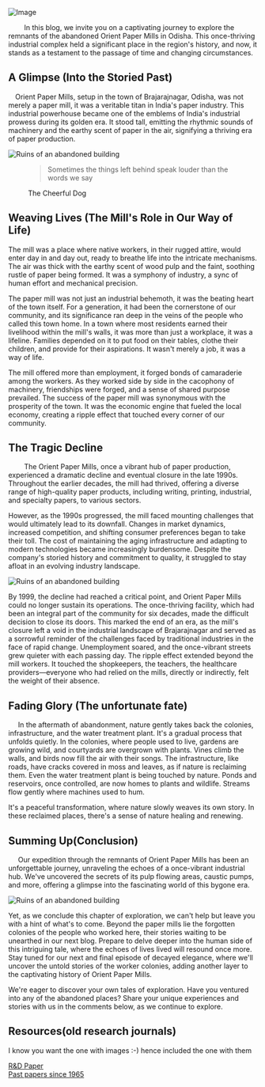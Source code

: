 ![Image](https://almondcove.in/content/blogs/2023/decayed-elegance-the-orient-paper-mills/assets/header.webp) 

   In this blog, we invite you on a captivating journey to explore the remnants of the abandoned Orient Paper Mills in Odisha. This once-thriving industrial complex held a significant place in the region's history, and now, it stands as a testament to the passage of time and changing circumstances.

A Glimpse (Into the Storied Past)
---------------------------------

 Orient Paper Mills, setup in the town of Brajarajnagar, Odisha, was not merely a paper mill, it was a veritable titan in India's paper industry. This industrial powerhouse became one of the emblems of India's industrial prowess during its golden era. It stood tall, emitting the rhythmic sounds of machinery and the earthy scent of paper in the air, signifying a thriving era of paper production.

![Ruins of an abandoned building](https://res.cloudinary.com/dkpmezpui/image/upload/c_scale,w_1024/v1708574955/almondcoveassets/blogs/2023/decayed-elegance-the-orient-paper-mills/glimpse_v3rhku.webp)

<div class="card border-0 bg-gray mb-3">
    <div class="card-body">
    <figure>
        <blockquote class="blockquote">
        <p>
            Sometimes the things left behind speak louder than the words we say
        </p>
        </blockquote>
        <figcaption class="blockquote-footer">
            The Cheerful Dog
        </figcaption>
    </figure>
    </div>
</div>

Weaving Lives (The Mill's Role in Our Way of Life)
--------------------------------------------------

The mill was a place where native workers, in their rugged attire, would enter day in and day out, ready to breathe life into the intricate mechanisms. The air was thick with the earthy scent of wood pulp and the faint, soothing rustle of paper being formed. It was a symphony of industry, a sync of human effort and mechanical precision.

The paper mill was not just an industrial behemoth, it was the beating heart of the town itself. For a generation, it had been the cornerstone of our community, and its significance ran deep in the veins of the people who called this town home. In a town where most residents earned their livelihood within the mill's walls, it was more than just a workplace, it was a lifeline. Families depended on it to put food on their tables, clothe their children, and provide for their aspirations. It wasn't merely a job, it was a way of life.

The mill offered more than employment, it forged bonds of camaraderie among the workers. As they worked side by side in the cacophony of machinery, friendships were forged, and a sense of shared purpose prevailed. The success of the paper mill was synonymous with the prosperity of the town. It was the economic engine that fueled the local economy, creating a ripple effect that touched every corner of our community.

The Tragic Decline
------------------

   The Orient Paper Mills, once a vibrant hub of paper production, experienced a dramatic decline and eventual closure in the late 1990s. Throughout the earlier decades, the mill had thrived, offering a diverse range of high-quality paper products, including writing, printing, industrial, and specialty papers, to various sectors.

However, as the 1990s progressed, the mill faced mounting challenges that would ultimately lead to its downfall. Changes in market dynamics, increased competition, and shifting consumer preferences began to take their toll. The cost of maintaining the aging infrastructure and adapting to modern technologies became increasingly burdensome. Despite the company's storied history and commitment to quality, it struggled to stay afloat in an evolving industry landscape.

![Ruins of an abandoned building](https://res.cloudinary.com/dkpmezpui/image/upload/v1708574953/almondcoveassets/blogs/2023/decayed-elegance-the-orient-paper-mills/tragic-decline_denwjd.webp)



By 1999, the decline had reached a critical point, and Orient Paper Mills could no longer sustain its operations. The once-thriving facility, which had been an integral part of the community for six decades, made the difficult decision to close its doors. This marked the end of an era, as the mill's closure left a void in the industrial landscape of Brajarajnagar and served as a sorrowful reminder of the challenges faced by traditional industries in the face of rapid change. Unemployment soared, and the once-vibrant streets grew quieter with each passing day. The ripple effect extended beyond the mill workers. It touched the shopkeepers, the teachers, the healthcare providers—everyone who had relied on the mills, directly or indirectly, felt the weight of their absence.



Fading Glory (The unfortunate fate)
-----------------------------------

     In the aftermath of abandonment, nature gently takes back the colonies, infrastructure, and the water treatment plant. It's a gradual process that unfolds quietly. In the colonies, where people used to live, gardens are growing wild, and courtyards are overgrown with plants. Vines climb the walls, and birds now fill the air with their songs. The infrastructure, like roads, have cracks covered in moss and leaves, as if nature is reclaiming them. Even the water treatment plant is being touched by nature. Ponds and reservoirs, once controlled, are now homes to plants and wildlife. Streams flow gently where machines used to hum.

It's a peaceful transformation, where nature slowly weaves its own story. In these reclaimed places, there's a sense of nature healing and renewing.

Summing Up(Conclusion)
----------------------

     Our expedition through the remnants of Orient Paper Mills has been an unforgettable journey, unraveling the echoes of a once-vibrant industrial hub. We've uncovered the secrets of its pulp flowing areas, caustic pumps, and more, offering a glimpse into the fascinating world of this bygone era.

![Ruins of an abandoned building](https://res.cloudinary.com/dkpmezpui/image/upload/v1708574956/almondcoveassets/blogs/2023/decayed-elegance-the-orient-paper-mills/summing-up_a14k7w.webp)


Yet, as we conclude this chapter of exploration, we can't help but leave you with a hint of what's to come. Beyond the paper mills lie the forgotten colonies of the people who worked here, their stories waiting to be unearthed in our next blog. Prepare to delve deeper into the human side of this intriguing tale, where the echoes of lives lived will resound once more. Stay tuned for our next and final episode of decayed elegance, where we'll uncover the untold stories of the worker colonies, adding another layer to the captivating history of Orient Paper Mills.

We're eager to discover your own tales of exploration. Have you ventured into any of the abandoned places? Share your unique experiences and stories with us in the comments below, as we continue to explore.

Resources(old research journals)
--------------------------------

I know you want the one with images :-) hence included the one with them

[R&D Paper](https://ippta.co/wp-content/uploads/2021/01/IPPTA-213-64-70-Research-and-Development.pdf)  
[Past papers since 1965](https://ippta.co/paper/)